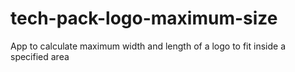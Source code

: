 # tech-pack-logo-maximum-size
App to calculate maximum width and length of a logo to fit inside a specified area
